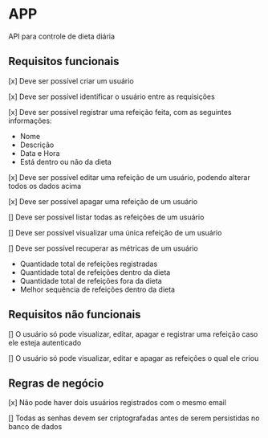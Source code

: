 # APP

API para controle de dieta diária

## Requisitos funcionais

[x] Deve ser possível criar um usuário

[x] Deve ser possível identificar o usuário entre as requisições

[x] Deve ser possível registrar uma refeição feita, com as seguintes informações:

- Nome
- Descrição
- Data e Hora
- Está dentro ou não da dieta

[x] Deve ser possível editar uma refeição de um usuário, podendo alterar todos os dados acima

[x] Deve ser possível apagar uma refeição de um usuário

[] Deve ser possível listar todas as refeições de um usuário

[] Deve ser possível visualizar uma única refeição de um usuário

[] Deve ser possível recuperar as métricas de um usuário

- Quantidade total de refeições registradas
- Quantidade total de refeições dentro da dieta
- Quantidade total de refeições fora da dieta
- Melhor sequência de refeições dentro da dieta

## Requisitos não funcionais

[] O usuário só pode visualizar, editar, apagar e registrar uma refeição caso ele esteja autenticado

[] O usuário só pode visualizar, editar e apagar as refeições o qual ele criou

## Regras de negócio

[x] Não pode haver dois usuários registrados com o mesmo email

[] Todas as senhas devem ser criptografadas antes de serem persistidas no banco de dados
